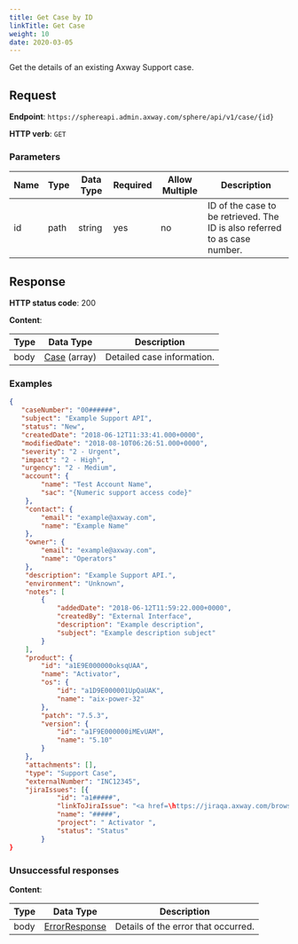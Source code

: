 ```yaml
---
title: Get Case by ID
linkTitle: Get Case
weight: 10
date: 2020-03-05
---
```


Get the details of an existing Axway Support case.

## Request

**Endpoint**: `https://sphereapi.admin.axway.com/sphere/api/v1/case/{id}`

**HTTP verb**: `GET`

### Parameters

| Name | Type | Data Type | Required | Allow Multiple | Description |
| -----|------|-----------|----------|----------------|-------------|
| id   | path | string    |      yes |             no | ID of the case to be retrieved. The ID is also referred to as case number. |

## Response

**HTTP status code**: 200

**Content**:

| Type | Data Type                                   | Description |
|------|---------------------------------------------|-------------|
| body | [Case](/docs/shared_services/supportapi/formats/get_case_res/#case) (array) | Detailed case information. |

### Examples

```json
{
   "caseNumber": "00######",
   "subject": "Example Support API",
   "status": "New",
   "createdDate": "2018-06-12T11:33:41.000+0000",
   "modifiedDate": "2018-08-10T06:26:51.000+0000",
   "severity": "2 - Urgent",
   "impact": "2 - High",
   "urgency": "2 - Medium",
   "account": {
        "name": "Test Account Name",
        "sac": "{Numeric support access code}"
    },
    "contact": {
        "email": "example@axway.com",
        "name": "Example Name"
    },
    "owner": {
        "email": "example@axway.com",
        "name": "Operators"
    },
    "description": "Example Support API.",
    "environment": "Unknown",
    "notes": [
        {
            "addedDate": "2018-06-12T11:59:22.000+0000",
            "createdBy": "External Interface",
            "description": "Example description",
            "subject": "Example description subject"
        }
    ],
    "product": {
        "id": "a1E9E000000oksqUAA",
        "name": "Activator",
        "os": {
            "id": "a1D9E000001UpQaUAK",
            "name": "aix-power-32"
        },
        "patch": "7.5.3",
        "version": {
            "id": "a1F9E000000iMEvUAM",
            "name": "5.10"
        }
    },
    "attachments": [],
    "type": "Support Case",
    "externalNumber": "INC12345",
    "jiraIssues": [{
            "id": "a1#####",
            "linkToJiraIssue": "<a href=\https://jiraqa.axway.com/browse/#####\ target=\"_blank\">#####</a>",
            "name": "#####",
            "project": " Activator ",
            "status": "Status"
        }
}
```

### Unsuccessful responses

**Content**:

| Type | Data Type                                     | Description |
|------|-----------------------------------------------|-------------|
| body | [ErrorResponse](/docs/shared_services/supportapi/formats/error_response) | Details of the error that occurred. |
